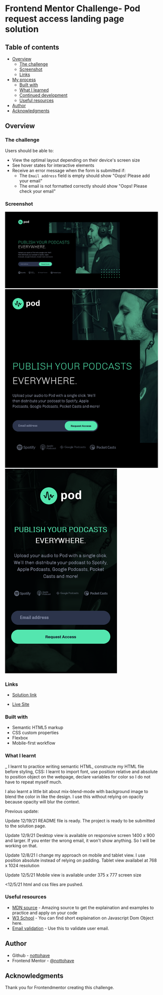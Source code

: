 # Frontend Mentor Challenge- Pod request access landing page solution

## Table of contents

- [Overview](#overview)
  - [The challenge](#the-challenge)
  - [Screenshot](#screenshot)
  - [Links](#links)
- [My process](#my-process)
  - [Built with](#built-with)
  - [What I learned](#what-i-learned)
  - [Continued development](#continued-development)
  - [Useful resources](#useful-resources)
- [Author](#author)
- [Acknowledgments](#acknowledgments)

## Overview

### The challenge

Users should be able to:

- View the optimal layout depending on their device's screen size
- See hover states for interactive elements
- Receive an error message when the form is submitted if:
  - The `Email address` field is empty should show "Oops! Please add your email"
  - The email is not formatted correctly should show "Oops! Please check your email"

### Screenshot

![desktop View](./photos/Pod-access-desktop-view.png)
![tablet View](./photos/pod-access-tablet.png)
![mobile View](./photos/pod-access-mobile.png)

### Links

- [Solution link](https://www.frontendmentor.io/solutions/pod-request-access-PullREOcZ)

- [Live Site](https://nottohave.github.io/Pod-Landing-Page/)

### Built with

- Semantic HTML5 markup
- CSS custom properties
- Flexbox
- Mobile-first workflow

### What I learnt

_ I learnt to practice writing semantic HTML, constructe my HTML file before styling, CSS: I learnt to import font, use position relative and absolute to position object on the webpage, declare variables for color so I do not have to repeat myself much.

I also learnt a little bit about mix-blend-mode with background image to blend the color in like the design. I use this without relying on opacity because opacity will blur the context. 

Previous update:

Update 12/19/21
README file is ready. The project is ready to be submitted to the solution page.

Update 12/9/21
Desktop view is available on responsive screen 1400 x 900 and larger.
If you enter the wrong email, it won't show anything. So I will be working on that.

Update 12/8/21
I change my approach on mobile and tablet view. I use position absolute instead of relying on padding. 
Tablet view availabel at 768 x 1024 resolution

Update 12/5/21
Mobile view is available under 375 x 777 screen size

<12/5/21 
html and css files are pushed. 


### Useful resources

- [MDN source](https://developer.mozilla.org/en-US/) - Amazing source to get the explaination and examples to practice and apply on your code
- [W3 School](https://www.w3schools.com/) - You can find short explaination on Javascript Dom Object here. 
- [Email validation](https://youtu.be/HzJngc-Se9Q) - Use this to validate user email. 

## Author

- Github - [nottohave](https://github.com/nottohave)
- Frontend Mentor - [@nottohave](https://www.frontendmentor.io/profile/nottohave)

## Acknowledgments

Thank you for Frontendmentor creating this challenge. 